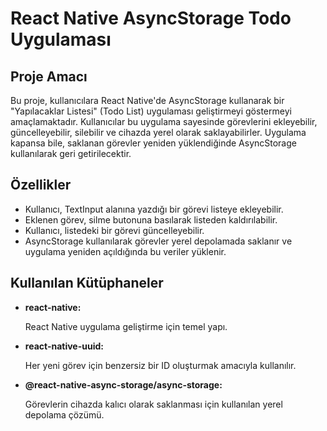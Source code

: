 # React Native AsyncStorage Todo Uygulaması

## Proje Amacı

Bu proje, kullanıcılara React Native'de AsyncStorage kullanarak bir "Yapılacaklar Listesi" (Todo List) uygulaması geliştirmeyi göstermeyi amaçlamaktadır. Kullanıcılar bu uygulama sayesinde görevlerini ekleyebilir, güncelleyebilir, silebilir ve cihazda yerel olarak saklayabilirler. Uygulama kapansa bile, saklanan görevler yeniden yüklendiğinde AsyncStorage kullanılarak geri getirilecektir.

## Özellikler

- Kullanıcı, TextInput alanına yazdığı bir görevi listeye ekleyebilir.
- Eklenen görev, silme butonuna basılarak listeden kaldırılabilir.
- Kullanıcı, listedeki bir görevi güncelleyebilir.
- AsyncStorage kullanılarak görevler yerel depolamada saklanır ve uygulama yeniden açıldığında bu veriler yüklenir.

## Kullanılan Kütüphaneler

- **react-native:**

  React Native uygulama geliştirme için temel yapı.

- **react-native-uuid:**

  Her yeni görev için benzersiz bir ID oluşturmak amacıyla kullanılır.

- **@react-native-async-storage/async-storage:**

  Görevlerin cihazda kalıcı olarak saklanması için kullanılan yerel depolama çözümü.
